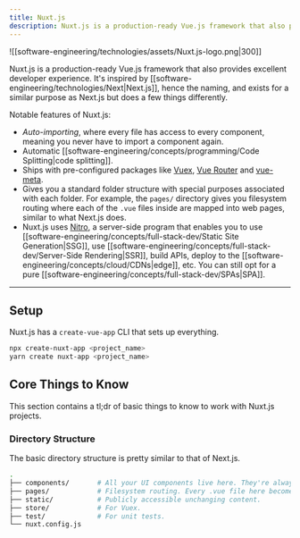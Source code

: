 ```yaml
---
title: Nuxt.js
description: Nuxt.js is a production-ready Vue.js framework that also provides excellent developer experience.
---
```


![[software-engineering/technologies/assets/Nuxt.js-logo.png|300]]

Nuxt.js is a production-ready Vue.js framework that also provides excellent developer experience. It's inspired by [[software-engineering/technologies/Next|Next.js]], hence the naming, and exists for a similar purpose as Next.js but does a few things differently.

Notable features of Nuxt.js:
- *Auto-importing*, where every file has access to every component, meaning you never have to import a component again.
- Automatic [[software-engineering/concepts/programming/Code Splitting|code splitting]].
- Ships with pre-configured packages like [Vuex](https://vuex.vuejs.org/), [Vue Router](https://router.vuejs.org/) and [vue-meta](https://vue-meta.nuxtjs.org/). 
- Gives you a standard folder structure with special purposes associated with each folder. For example, the `pages/` directory gives you filesystem routing where each of the `.vue` files inside are mapped into web pages, similar to what Next.js does.
- Nuxt.js uses [Nitro](https://v3.nuxtjs.org/guide/concepts/server-engine/), a server-side program that enables you to use [[software-engineering/concepts/full-stack-dev/Static Site Generation|SSG]], use [[software-engineering/concepts/full-stack-dev/Server-Side Rendering|SSR]], build APIs, deploy to the [[software-engineering/concepts/cloud/CDNs|edge]], etc. You can still opt for a pure [[software-engineering/concepts/full-stack-dev/SPAs|SPA]].

---

## Setup
Nuxt.js has a `create-vue-app` CLI that sets up everything.
```bash
npx create-nuxt-app <project_name>
yarn create nuxt-app <project_name> 
```

## Core Things to Know
This section contains a tl;dr of basic things to know to work with Nuxt.js projects.

### Directory Structure
The basic directory structure is pretty similar to that of Next.js.
```bash
.
├── components/       # All your UI components live here. They're always available through Nuxt.js' auto-import.
├── pages/            # Filesystem routing. Every .vue file here becomes available at a client-side URL with the corresponding path.
├── static/           # Publicly accessible unchanging content.
├── store/            # For Vuex.
├── test/             # For unit tests.
└── nuxt.config.js    
```
